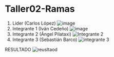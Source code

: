 # Taller02-Ramas
1. Lider (Carlos López)
![image](https://github.com/user-attachments/assets/4002dec1-710c-4439-b6ba-b7f163f1fbc5)
3. Integrante 1 (Iván Cedeño)
![image](https://github.com/user-attachments/assets/83828384-c5bc-4fc0-b953-b0051c12275f)
5. Integrante 2 (Ángel Pilataxi)
![Integrante 2](https://github.com/user-attachments/assets/9c7cec16-85e1-419c-bbe4-1b2c9cd9d885)
7. Integrante 3 (Sebastián Barco)
![integrante 3 ](https://github.com/user-attachments/assets/b9a96155-d972-4b50-b56c-17fb2c87b0cf)


RESULTADO
![reusltaod](https://github.com/user-attachments/assets/d6f5cb6f-bbf6-49c7-9654-1223a9753a02)
